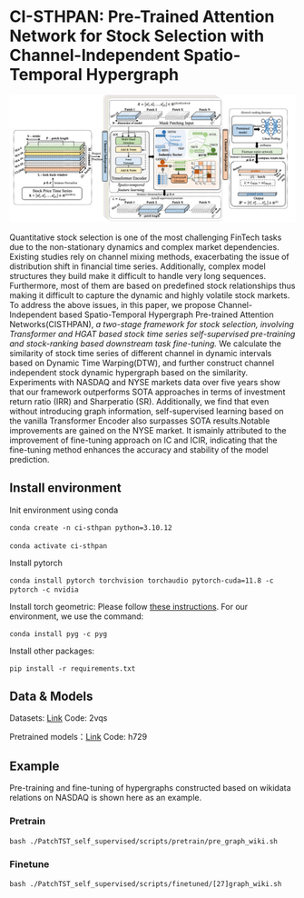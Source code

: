 # CI-STHPAN: Pre-Trained Attention Network for Stock Selection with Channel-Independent Spatio-Temporal Hypergraph

![Overview of the proposed CI-STHPAN.](./imgs/overview.png)

Quantitative stock selection is one of the most challenging FinTech tasks due to the non-stationary dynamics and complex market dependencies. Existing studies rely on channel mixing methods, exacerbating the issue of distribution shift in financial time series. Additionally, complex model structures they build make it difficult to handle very long sequences. Furthermore, most of them are based on predefined stock relationships thus making it difficult to capture the dynamic and highly volatile stock markets. To address the above issues, in this paper, we propose Channel-Independent based Spatio-Temporal Hypergraph Pre-trained Attention Networks(CISTHPAN), *a two-stage framework for stock selection, involving Transformer and HGAT based stock time series self-supervised pre-training and stock-ranking based downstream task fine-tuning.* We calculate the similarity of stock time series of different channel in dynamic intervals based on Dynamic Time Warping(DTW), and further construct channel independent stock dynamic hypergraph based on the similarity. Experiments with NASDAQ and NYSE markets data over five years show that our framework outperforms SOTA approaches in terms of investment return ratio (IRR) and Sharperatio (SR). Additionally, we find that even without introducing graph information, self-supervised learning based on the vanilla Transformer Encoder also surpasses SOTA results.Notable improvements are gained on the NYSE market. It ismainly attributed to the improvement of fine-tuning approach on IC and ICIR, indicating that the fine-tuning method enhances the accuracy and stability of the model prediction.

## Install environment

Init environment using conda

```
conda create -n ci-sthpan python=3.10.12

conda activate ci-sthpan
```

Install pytorch

```
conda install pytorch torchvision torchaudio pytorch-cuda=11.8 -c pytorch -c nvidia
```

Install torch geometric: Please follow [these instructions](https://pytorch-geometric.readthedocs.io/en/latest/notes/installation.html).
For our environment, we use the command:

```
conda install pyg -c pyg
```

Install other packages:

```
pip install -r requirements.txt
```

## Data & Models

Datasets: [Link](https://pan.baidu.com/s/12SgBKg50pG-F3SpQA_x0tQ) Code: 2vqs

Pretrained models：[Link](https://pan.baidu.com/s/1HGJ0sAriVLRhc7KqkLC51w) Code: h729

## Example

Pre-training and fine-tuning of hypergraphs constructed based on wikidata relations on NASDAQ is shown here as an example.

### Pretrain

```
bash ./PatchTST_self_supervised/scripts/pretrain/pre_graph_wiki.sh
```

### Finetune

```
bash ./PatchTST_self_supervised/scripts/finetuned/[27]graph_wiki.sh
```





